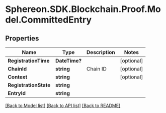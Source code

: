 # Sphereon.SDK.Blockchain.Proof.Model.CommittedEntry
## Properties

Name | Type | Description | Notes
------------ | ------------- | ------------- | -------------
**RegistrationTime** | **DateTime?** |  | [optional] 
**ChainId** | **string** | Chain ID | [optional] 
**Context** | **string** |  | [optional] 
**RegistrationState** | **string** |  | 
**EntryId** | **string** |  | 

[[Back to Model list]](../README.md#documentation-for-models) [[Back to API list]](../README.md#documentation-for-api-endpoints) [[Back to README]](../README.md)

